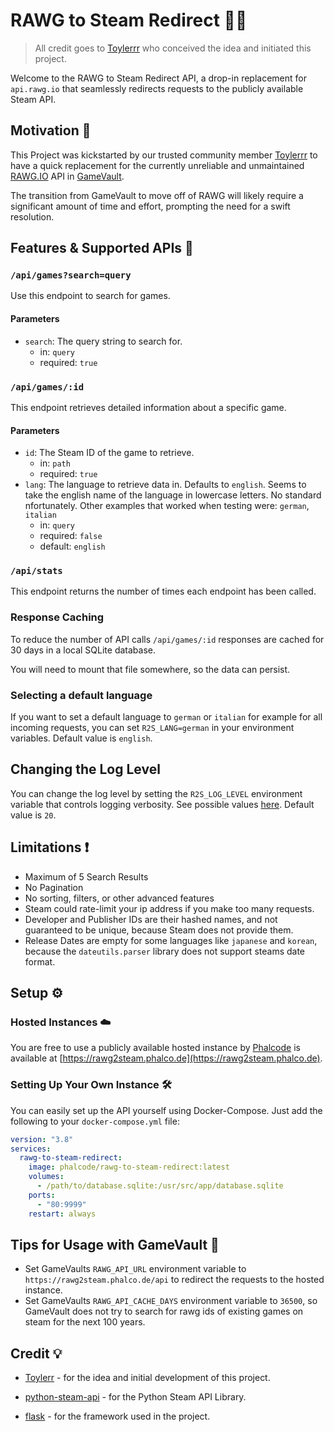 # RAWG to Steam Redirect 💬🚂

> All credit goes to [Toylerrr](https://github.com/Toylerrr) who conceived the idea and initiated this project.

Welcome to the RAWG to Steam Redirect API, a drop-in replacement for `api.rawg.io` that seamlessly redirects requests to the publicly available Steam API.

## Motivation 🚀

This Project was kickstarted by our trusted community member [Toylerrr](https://github.com/toylerrr) to have a quick replacement for the currently unreliable and unmaintained [RAWG.IO](https://rawg.io) API in [GameVault](https://gamevau.lt).

The transition from GameVault to move off of RAWG will likely require a significant amount of time and effort, prompting the need for a swift resolution.

## Features & Supported APIs 🤖

### `/api/games?search=query`

Use this endpoint to search for games.

#### Parameters

- `search`: The query string to search for.
  - in: `query`
  - required: `true`

### `/api/games/:id`

This endpoint retrieves detailed information about a specific game.

#### Parameters

- `id`: The Steam ID of the game to retrieve.
  - in: `path`
  - required: `true`
- `lang`: The language to retrieve data in. Defaults to `english`. Seems to take the english name of the language in lowercase letters. No standard nfortunately. Other examples that worked when testing were: `german`, `italian`
  - in: `query`
  - required: `false`
  - default: `english`

### `/api/stats`

This endpoint returns the number of times each endpoint has been called.

### Response Caching

To reduce the number of API calls `/api/games/:id` responses are cached for 30 days in a local SQLite database.

You will need to mount that file somewhere, so the data can persist.

### Selecting a default language

If you want to set a default language to `german` or `italian` for example for all incoming requests, you can set `R2S_LANG=german` in your environment variables. Default value is `english`.

## Changing the Log Level

You can change the log level by setting the `R2S_LOG_LEVEL` environment variable that controls logging verbosity. See possible values [here](https://docs.python.org/3/library/logging.html#logging-levels). Default value is `20`.

## Limitations ❗

- Maximum of 5 Search Results
- No Pagination
- No sorting, filters, or other advanced features
- Steam could rate-limit your ip address if you make too many requests.
- Developer and Publisher IDs are their hashed names, and not guaranteed to be unique, because Steam does not provide them.
- Release Dates are empty for some languages like `japanese` and `korean`, because the `dateutils.parser` library does not support steams date format.

## Setup ⚙️

### Hosted Instances ☁️

You are free to use a publicly available hosted instance by [Phalcode](https://phalco.de) is available at [https://rawg2steam.phalco.de](https://rawg2steam.phalco.de).

### Setting Up Your Own Instance 🛠️

You can easily set up the API yourself using Docker-Compose. Just add the following to your `docker-compose.yml` file:

```yml
version: "3.8"
services:
  rawg-to-steam-redirect:
    image: phalcode/rawg-to-steam-redirect:latest
    volumes:
      - /path/to/database.sqlite:/usr/src/app/database.sqlite
    ports:
      - "80:9999"
    restart: always
```

## Tips for Usage with GameVault 🎲

- Set GameVaults `RAWG_API_URL` environment variable to `https://rawg2steam.phalco.de/api` to redirect the requests to the hosted instance.
- Set GameVaults `RAWG_API_CACHE_DAYS` environment variable to `36500`, so GameVault does not try to search for rawg ids of existing games on steam for the next 100 years.

## Credit 💡

- [Toylerr](https://github.com/Toylerrr) - for the idea and initial development of this project.

- [python-steam-api](https://github.com/deivit24/python-steam-api) - for the Python Steam API Library.

- [flask](https://github.com/pallets/flask) - for the framework used in the project.

